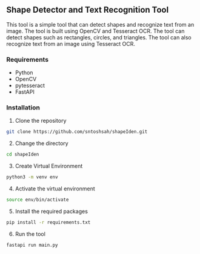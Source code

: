 ##  Shape Detector and Text Recognition Tool

This tool is a simple tool that can detect shapes and recognize text from an image. The tool is built using OpenCV and Tesseract OCR. The tool can detect shapes such as rectangles, circles, and triangles. The tool can also recognize text from an image using Tesseract OCR.

### Requirements
- Python
- OpenCV
- pytesseract
- FastAPI


### Installation
1. Clone the repository
```bash
git clone https://github.com/sntoshsah/shapeIden.git
```
2. Change the directory
```bash
cd shapeIden
```

3. Create Virtual Environment
```bash
python3 -m venv env
```
4. Activate the virtual environment
```bash
source env/bin/activate
```
5. Install the required packages
```bash 
pip install -r requirements.txt
```
6. Run the tool
```bash
fastapi run main.py
```
